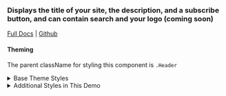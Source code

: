 ### Displays the title of your site, the description, and a subscribe button, and can contain search and your logo (coming soon)

[Full Docs](https://laughing-train-834032fc.pages.github.io/?path=/docs/components-header) | [Github](https://github.com/pinpt/react/tree/master/src/components/Header)

#### Theming

The parent className for styling this component is `.Header`

<details>
	<summary>Base Theme Styles</summary>

```css
.Header {
	display: flex;
}

.Header .title {
	font-weight: 600;
}

.Header .center {
	flex-grow: 1;
	text-align: center;
	display: flex;
	flex-direction: column;
	justify-content: center;
}

.Header .action {
	margin: 2rem auto;
}
```

</details>

<details>
	<summary>Additional Styles in This Demo</summary>

```css
.Header {
	background-color: #332a40;
	color: #faf9f9;
}
```

</details>
